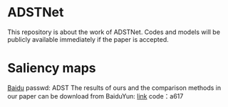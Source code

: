 # ADSTNet
This repository is about the work of ADSTNet. Codes and models will be publicly available immediately if the paper is accepted.


# Saliency maps
[Baidu](https://pan.baidu.com/s/1qYklPLWkK_pbWhQHRjFNKg) passwd: ADST
The results of ours and the comparison methods in our paper can be download from BaiduYun:
[link](https://pan.baidu.com/s/1qYklPLWkK_pbWhQHRjFNKg) code：a617
